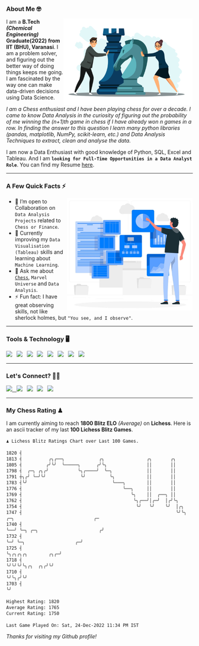 ### About Me 🤓
<img align="right" alt="Coding" width="350" src="https://github.com/Laxman-Lakhan/Laxman-Lakhan/blob/master/Assets/Chess_Vector.jpg">   

I am a **B.Tech** _**(Chemical Engineering)**_ **Graduate(2022) from IIT (BHU), Varanasi**. I am a problem solver, and figuring out the better way of doing things keeps me going. I am fascinated by the way one can make data-driven decisions using Data Science. 

_I am a Chess enthusiast and I have been playing chess for over a decade. I came to know Data Analysis in the curiosity of figuring out the probability of me winning the (n+1)th game in chess if I have already won n games in a row. In finding the answer to this question I learn many python libraries (pandas, matplotlib, NumPy, scikit-learn, etc.) and Data Analysis Techniques to extract, clean and analyse the data._

I am now a Data Enthusiast with good knowledge of Python, SQL, Excel and Tableau. And I am **`looking for Full-Time Opportunities in a Data Analyst Role`**. You can find my Resume
 [here](https://drive.google.com/file/d/1UIOoogRLj5eGQFQBkuvMmTISZVdl2Ok7/view?usp=sharing).


---

### A Few Quick Facts ⚡️
<img align="right" alt="Coding" width="340" src="https://github.com/Laxman-Lakhan/Laxman-Lakhan/blob/master/Assets/Data_Vector.jpg">   

- 🤝 I’m open to Collaboration on `Data Analysis Projects` related to `Chess or Finance`.
- 📖 Currently improving my `Data Visualisation (Tableau)` skills and learning about `Machine Learning`.
- 💬 Ask me about [`Chess`](https://lichess.org/@/YourKingIsInDanger), `Marvel Universe` and `Data Analysis`.
- ⚡️ Fun fact: I have great observing skills, not like sherlock holmes, but `"You see, and I observe"`.

---
### Tools & Technology 🖥

<img src="https://img.shields.io/badge/Python-white?logo=Python&logoColor=ColorName&style=ShieldStyle" /> &nbsp;
<img src="https://img.shields.io/badge/MySQL-white?logo=MySQL&logoColor=ColorName&style=ShieldStyle" /> &nbsp;
<img src="https://img.shields.io/badge/Tableau-white?logo=Tableau&logoColor=ColorName&style=ShieldStyle" /> &nbsp;
<img src="https://img.shields.io/badge/Excel-white?logo=Microsoft+Excel&logoColor=196F3D&style=ShieldStyle" /> &nbsp;
<img src="https://img.shields.io/badge/Jupyter-white?logo=Jupyter&logoColor=ColorName&style=ShieldStyle" /> &nbsp;
<img src="https://img.shields.io/badge/pandas-white?logo=Pandas&logoColor=000080&style=ShieldStyle" /> &nbsp;
<img src="https://img.shields.io/badge/numpy-white?logo=Numpy&logoColor=85C1E9&style=ShieldStyle" /> &nbsp;
<img src="https://img.shields.io/badge/scikit learn-white?logo=Scikit+Learn&logoColor=ColorName&style=ShieldStyle" /> &nbsp;



---

### Let's Connect? 🫳🏻

<a href="mailto:laxmansingh.lakhan@gmail.com"> <img src="https://img.icons8.com/fluent/48/000000/gmail.png" width="3.5%"/> &nbsp;
[<img src="https://img.icons8.com/color/48/000000/linkedin.png" width="3.5%"/>](https://www.linkedin.com/in/laxman-lakhan/)  &nbsp;
[<img src="https://img.icons8.com/fluent/48/000000/facebook-new.png" width="3.5%"/>](https://www.facebook.com/s.laxmanlakhan/)  &nbsp;
[<img src="https://img.icons8.com/fluent/48/000000/instagram-new.png" width="3.5%"/>](https://www.instagram.com/laxman.lakhan/)  &nbsp;
[<img src="https://img.icons8.com/color/48/000000/twitter.png" width="3.5%"/>](https://twitter.com/laxman__lakhan)  &nbsp;

 ---
  
### My Chess Rating ♟
  
I am currently aiming to reach **1800 Blitz ELO** *(Average)* on **Lichess**. Here is an ascii tracker of my last **100 Lichess Blitz Games**.

  ```
  ♟︎ 𝙻𝚒𝚌𝚑𝚎𝚜𝚜 𝙱𝚕𝚒𝚝𝚣 𝚁𝚊𝚝𝚒𝚗𝚐𝚜 𝙲𝚑𝚊𝚛𝚝 𝚘𝚟𝚎𝚛 𝙻𝚊𝚜𝚝 𝟷00 𝙶𝚊𝚖𝚎𝚜.
  
1820 ┤
1813 ┤          ╭╮╭──╮             ╭╮                ╭╮       ╭╮
1805 ┤         ╭╯╰╯  ╰─────╮      ╭╯╰╮               ││       ││
1798 ┤  ╭─╮ ╭╮╭╯           ╰╮╭────╯  ╰─╮             ││       ││
1791 ┼╮╭╯ ╰─╯╰╯             ╰╯         ╰╮            ││       ││
1783 ┤╰╯                                ╰───╮        ││       ││
1776 ┤                                      ╰──╮     ││       ││
1769 ┤                                         ╰╮    ││  ╭──╮ ││
1762 ┤                                          ╰╮╭──╯│╭─╯  │╭╯╰╮
1754 ┤                                           ╰╯   ╰╯    ╰╯  │╭╮
1747 ┤                                                          ╰╯╰╮  ╭─╮                              ╭─
1740 ┤                                                             ╰──╯ ╰─╮ ╭─╮                       ╭╯
1732 ┤                                                                    ╰─╯ ╰─╮                   ╭─╯
1725 ┤                                                                          ╰╮╭╮╭╮╭╮        ╭╮╭─╯
1718 ┤                                                                           ╰╯╰╯╰╯╰╮╭╮  ╭╮╭╯╰╯
1710 ┤                                                                                  ╰╯╰╮╭╯╰╯
1703 ┤                                                                                     ╰╯ 

Highest Rating: 1820
Average Rating: 1765
Current Rating: 1750 

Last Game Played On: Sat, 24-Dec-2022 11:34 PM IST
  ```
  
  
*Thanks for visiting my Github profile!*

